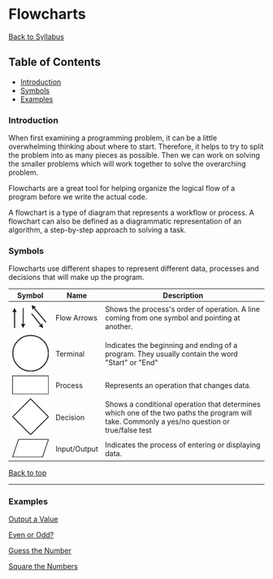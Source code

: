 # <a id="top"></a>Flowcharts

[Back to Syllabus](../README.md)

## Table of Contents

- [Introduction](#intro)
- [Symbols](#symbols)
- [Examples](#examples)

### <a id="intro"></a>Introduction

When first examining a programming problem, it can be a little overwhelming thinking about where to start. Therefore, it helps to try to split the problem into as many pieces as possible. Then we can work on solving the smaller problems which will work together to solve the overarching problem.

Flowcharts are a great tool for helping organize the logical flow of a program before we write the actual code.

A flowchart is a type of diagram that represents a workflow or process. A flowchart can also be defined as a diagrammatic representation of an algorithm, a step-by-step approach to solving a task.

### <a id="symbols"></a>Symbols

Flowcharts use different shapes to represent different data, processes and decisions that will make up the program.

| Symbol                                               | Name         | Description                                                                                                                                   |
| ---------------------------------------------------- | ------------ | --------------------------------------------------------------------------------------------------------------------------------------------- |
| ![Flowlines](./flowchart_images/flowArrows.jpg)      | Flow Arrows  | Shows the process's order of operation. A line coming from one symbol and pointing at another.                                                |
| ![Termination](./flowchart_images/circle.jpg)        | Terminal     | Indicates the beginning and ending of a program. They usually contain the word "Start" or "End"                                               |
| ![Process](./flowchart_images/rectangle.jpg)         | Process      | Represents an operation that changes data.                                                                                                    |
| ![Decision](./flowchart_images/diamond.jpg)          | Decision     | Shows a conditional operation that determines which one of the two paths the program will take. Commonly a yes/no question or true/false test |
| ![InputOutput](./flowchart_images/parallelogram.jpg) | Input/Output | Indicates the process of entering or displaying data.                                                                                         |

[Back to top](#top)

---

### <a id="examples"></a>Examples

[Output a Value](flowchart_example_1.md)

[Even or Odd?](flowchart_example_2.md)

[Guess the Number](flowchart_example_3.md)

[Square the Numbers](flowchart_example_4.md)

